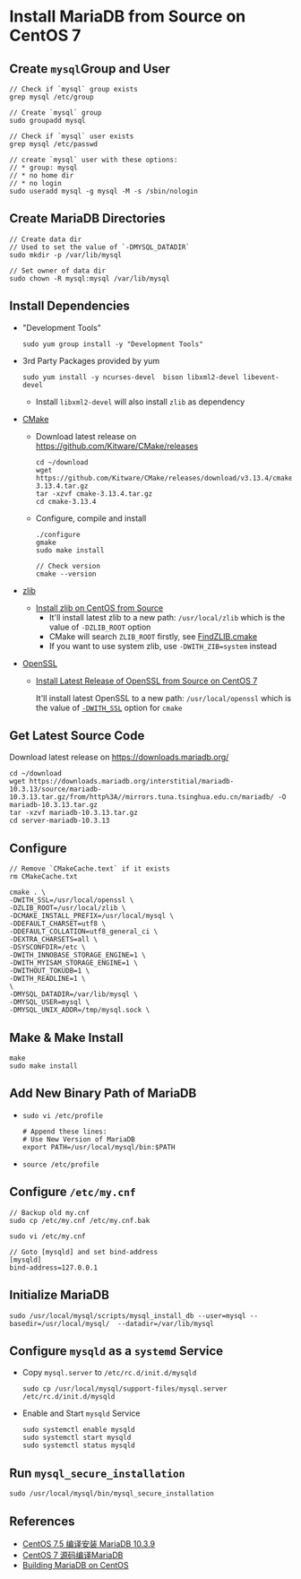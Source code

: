 # Install MariaDB from Source on CentOS 7

## Create `mysql`Group and User
```
// Check if `mysql` group exists
grep mysql /etc/group

// Create `mysql` group
sudo groupadd mysql

// Check if `mysql` user exists
grep mysql /etc/passwd

// create `mysql` user with these options:
// * group: mysql
// * no home dir
// * no login
sudo useradd mysql -g mysql -M -s /sbin/nologin
```

## Create MariaDB Directories
```
// Create data dir
// Used to set the value of `-DMYSQL_DATADIR`
sudo mkdir -p /var/lib/mysql

// Set owner of data dir
sudo chown -R mysql:mysql /var/lib/mysql
```

## Install Dependencies
* "Development Tools"

      sudo yum group install -y "Development Tools"

* 3rd Party Packages provided by yum

      sudo yum install -y ncurses-devel  bison libxml2-devel libevent-devel

   * Install `libxml2-devel` will also install `zlib` as dependency

* [CMake](https://cmake.org)
   * Download latest release on https://github.com/Kitware/CMake/releases
   
         cd ~/download
         wget https://github.com/Kitware/CMake/releases/download/v3.13.4/cmake-3.13.4.tar.gz
         tar -xzvf cmake-3.13.4.tar.gz
         cd cmake-3.13.4

   * Configure, compile and install
      
         ./configure
         gmake
         sudo make install

         // Check version
         cmake --version
      
* [zlib](https://www.zlib.net/)
   * [Install zlib on CentOS from Source](https://github.com/northbright/Notes/blob/master/zlib/install-zlib-on-centos-from-source.md) 
      * It'll install latest zlib to a new path: `/usr/local/zlib` which is the value of `-DZLIB_ROOT` option
      * CMake will search `ZLIB_ROOT` firstly, see [FindZLIB.cmake](https://github.com/Kitware/CMake/blob/v3.13.4/Modules/FindZLIB.cmake#L54)
      * If you want to use system zlib, use `-DWITH_ZIB=system` instead

* [OpenSSL](https://www.openssl.org/)
   * [Install Latest Release of OpenSSL from Source on CentOS 7](https://github.com/northbright/Notes/blob/master/openssl/install-latest-openssl-from-source-on-centos-7.md)
   
      It'll install latest OpenSSL to a new path: `/usr/local/openssl` which is the value of [`-DWITH_SSL`](https://github.com/MariaDB/server/blob/10.3/cmake/ssl.cmake#L23) option for `cmake`

## Get Latest Source Code
Download latest release on <https://downloads.mariadb.org/>

    cd ~/download
    wget https://downloads.mariadb.org/interstitial/mariadb-10.3.13/source/mariadb-10.3.13.tar.gz/from/http%3A//mirrors.tuna.tsinghua.edu.cn/mariadb/ -O mariadb-10.3.13.tar.gz
    tar -xzvf mariadb-10.3.13.tar.gz
    cd server-mariadb-10.3.13

## Configure

    // Remove `CMakeCache.text` if it exists
    rm CMakeCache.txt

    cmake . \
    -DWITH_SSL=/usr/local/openssl \
    -DZLIB_ROOT=/usr/local/zlib \
    -DCMAKE_INSTALL_PREFIX=/usr/local/mysql \
    -DDEFAULT_CHARSET=utf8 \
    -DDEFAULT_COLLATION=utf8_general_ci \
    -DEXTRA_CHARSETS=all \
    -DSYSCONFDIR=/etc \
    -DWITH_INNOBASE_STORAGE_ENGINE=1 \
    -DWITH_MYISAM_STORAGE_ENGINE=1 \
    -DWITHOUT_TOKUDB=1 \
    -DWITH_READLINE=1 \
    \
    -DMYSQL_DATADIR=/var/lib/mysql \
    -DMYSQL_USER=mysql \
    -DMYSQL_UNIX_ADDR=/tmp/mysql.sock \

## Make & Make Install

    make
    sudo make install

## Add New Binary Path of MariaDB
* `sudo vi /etc/profile`

      # Append these lines:
      # Use New Version of MariaDB
      export PATH=/usr/local/mysql/bin:$PATH

* `source /etc/profile`

## Configure `/etc/my.cnf`

    // Backup old my.cnf
    sudo cp /etc/my.cnf /etc/my.cnf.bak

    sudo vi /etc/my.cnf

    // Goto [mysqld] and set bind-address
    [mysqld]
    bind-address=127.0.0.1
        
## Initialize MariaDB

    sudo /usr/local/mysql/scripts/mysql_install_db --user=mysql --basedir=/usr/local/mysql/  --datadir=/var/lib/mysql

## Configure `mysqld` as a `systemd` Service
* Copy `mysql.server` to `/etc/rc.d/init.d/mysqld`

      sudo cp /usr/local/mysql/support-files/mysql.server /etc/rc.d/init.d/mysqld

* Enable and Start `mysqld` Service

      sudo systemctl enable mysqld
      sudo systemctl start mysqld
      sudo systemctl status mysqld

## Run `mysql_secure_installation`

    sudo /usr/local/mysql/bin/mysql_secure_installation

## References
* [CentOS 7.5 编译安装 MariaDB 10.3.9](https://blog.csdn.net/qq_32828933/article/details/82720018)
* [CentOS 7 源码编译MariaDB](https://www.cnblogs.com/bigdevilking/p/9452686.html)
* [Building MariaDB on CentOS](https://mariadb.com/kb/en/library/source-building-mariadb-on-centos/)
